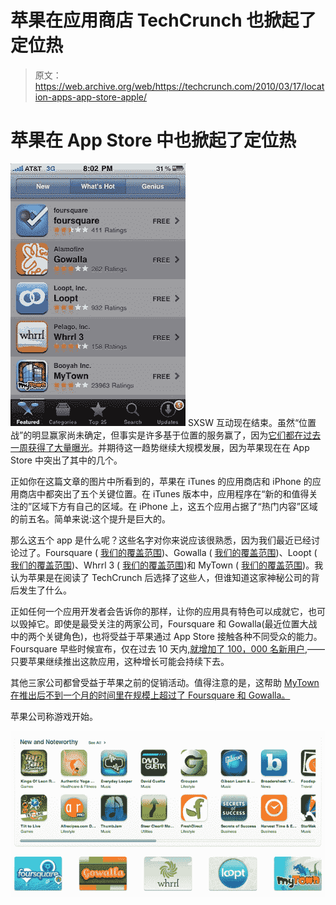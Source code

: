 # 苹果在应用商店 TechCrunch 也掀起了定位热

> 原文：<https://web.archive.org/web/https://techcrunch.com/2010/03/17/location-apps-app-store-apple/>

# 苹果在 App Store 中也掀起了定位热

![](img/2032309dcfea6e1289e89744943a9bd7.png "alo") SXSW 互动现在结束。虽然“位置战”的明显赢家尚未确定，但事实是许多基于位置的服务赢了，因为[它们都在过去一周获得了大量曝光](https://web.archive.org/web/20221206221358/https://beta.techcrunch.com/2010/02/25/location-sxsw/)。并期待这一趋势继续大规模发展，因为苹果现在在 App Store 中突出了其中的几个。

正如你在这篇文章的图片中所看到的，苹果在 iTunes 的应用商店和 iPhone 的应用商店中都突出了五个关键位置。在 iTunes 版本中，应用程序在“新的和值得关注的”区域下方有自己的区域。在 iPhone 上，这五个应用占据了“热门内容”区域的前五名。简单来说:这个提升是巨大的。

那么这五个 app 是什么呢？这些名字对你来说应该很熟悉，因为我们最近已经讨论过了。Foursquare ( [我们的覆盖范围](https://web.archive.org/web/20221206221358/http://www.crunchbase.com/company/foursquare/posts))、Gowalla ( [我们的覆盖范围](https://web.archive.org/web/20221206221358/http://www.crunchbase.com/product/gowalla/posts))、Loopt ( [我们的覆盖范围](https://web.archive.org/web/20221206221358/http://www.crunchbase.com/company/loopt/posts))、Whrrl 3 ( [我们的覆盖范围](https://web.archive.org/web/20221206221358/http://www.crunchbase.com/product/whrrl/posts))和 MyTown ( [我们的覆盖范围](https://web.archive.org/web/20221206221358/http://www.crunchbase.com/company/booyah/posts))。我认为苹果是在阅读了 TechCrunch 后选择了这些人，但谁知道这家神秘公司的背后发生了什么。

正如任何一个应用开发者会告诉你的那样，让你的应用具有特色可以成就它，也可以毁掉它。即使是最受关注的两家公司，Foursquare 和 Gowalla(最近位置大战中的两个关键角色)，也将受益于苹果通过 App Store 接触各种不同受众的能力。Foursquare 早些时候宣布，仅在过去 10 天内,[就增加了 100，000 名新用户,](https://web.archive.org/web/20221206221358/http://twitter.com/foursquare/status/10640335152)——只要苹果继续推出这款应用，这种增长可能会持续下去。

其他三家公司都曾受益于苹果之前的促销活动。值得注意的是，这帮助 [MyTown 在推出后不到一个月的时间里在规模上超过了 Foursquare 和 Gowalla。](https://web.archive.org/web/20221206221358/https://beta.techcrunch.com/2010/01/14/mytown-booyah-location-iphone/)

苹果公司称游戏开始。

![](img/1815ffda1399205d83a6e9c66e1ff0f5.png "app")